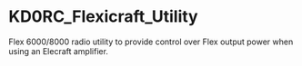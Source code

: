 # KD0RC_Flexicraft_Utility
Flex 6000/8000 radio utility to provide control over Flex output power when using an Elecraft amplifier.
